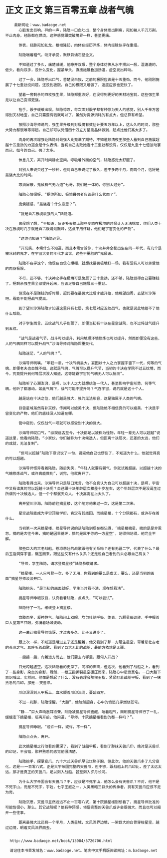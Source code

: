 # 正文 正文 第三百零五章 战者气魄
        最新网址：www.badaoge.net
          心脏发出巨响，砰的一声，陆隐一口血吐出，整个身体发出剧痛，宛如被人千刀万剐，不止肉身，经脉都在燃烧，这种感觉跟突破境界一样，甚至更痛。
      
          体表，经脉宛如虬龙，根根隆起，肉体在经历淬炼，体内经脉似乎在重组。
      
          陆隐喘着粗气，咬牙承受，默默背诵石壁全文。
      
          不知道过了多久，痛楚减缓，他睁开双眼，整个身体仿佛从水中捞出一般，湿漉漉的，低头，看向双手，没什么变化，握紧拳头，直接施展叠加劲道，虚空发出砰响。
      
          过了一会，陆隐呼出口气，苦楚没白挨，之前的极限应该是十五重劲，而今，他刚刚施展了十七重劲没问题，还没到极限，自己的极限又增强了，速度应该也更快了。
      
          望着一旁剩余的四枚强生果，陆隐郑重收好，在没得到更好的天材地宝前，这些强生果足以让自己变得更强。
      
          抬手，骰子缓缓出现，陆隐惊叹，每次面对骰子都有种惊为天人的感觉，别人千辛万苦得到天材地宝，自己只需要有钱就可以了，虽然对资源消耗的有点大，但总算有希望。
      
          按照沙海导师说的，强生果升级到对极境有效估计要五万年以上，这么久的时间，那些大势力都很难等得起，自己却可以凭借四十万立方星能晶体做到，起点比他们高太多了。
      
          肉身的再次增强让陆隐对最强大比充满了期待，不知道颜清夜王那些人看到自己施展超越十五重劲的力道会是什么表情，当初自己击败她连十三重劲都没有，仅仅是九重十七倍波动掌而已，如今的自己，强了太多。
      
          休息几天，离开时间静止空间，呼吸着外面的空气，陆隐感觉太舒服了。
      
          对别人来说只过了一秒钟，但对自己来说过了很久，差不多两个月，而两个月，恰好是最强大比的时间。
      
          取消屏蔽，鬼侯有气无力道“七哥，我们是一体的，你别太过分”。
      
          陆隐心情很好，“据你所知，极境最强者应该是什么状态？”。
      
          鬼侯疑惑，“最强者？什么意思？”。
      
          “就是自古极境最强的人”陆隐道。
      
          鬼侯想了想，“不知道，反正补天榜上那些变态在极境的时候让人无法揣度，你们人类十决在极境时几乎就是自古极境最巅峰，这点不用怀疑，他们是宇宙变化的产物”。
      
          “这你也知道？”陆隐诧异。
      
          “开玩笑，本候什么不知道，而且本候告诉你，十决并非全都出生在同一年代，有几个是被冰封的鬼才，在宇宙大变的年代才出世，这些不要脸的”鬼侯道。
      
          陆隐不在乎这个，他现在自信心爆棚，就想找最强极境打一场，看有没有人可以承受他的肉身极限。
      
          不行，还不够，十决神之手在极境可是施展了三十重劲，还不够，陆隐觉得自己要赚钱了，把剩余强生果全部提升起来，应该足够自己施展三十重劲。
      
          但现在不是赚钱的好时候，起码要在最强大比后才能开始，他眺望四周，去望川沙海吧，看能不能把战气提高。
      
          到了望川沙海陆隐才知道这里只有七层，第七层对应五纹战气，也就是说此地给不了他什么帮助。
      
          对于学生而言，五纹战气几乎到顶了，即便当初有十决在星空战院，也不过将战气提升到五纹。
      
          “战气是战者气节，战斗可以提升，利用地理环境修炼也可以提升，然而即便没有这些，人的气魄同样可以提升战气”沙海导师对陆隐郑重交代。
      
          陆隐迷茫，“人的气魄？”。
      
          沙海导师咧嘴，“年轻一辈，十决气魄最大，妄图以十人之力掌握宇宙下一代，何等的气魄，即便老夫也自愧不如，这就是气魄，气魄可以提升气节，当初的十决在学院不过五纹境，而今，究竟提升到何等层次没人知道，这等雄霸宇宙的气魄无人可以揣测”。
      
          陆隐听了心潮澎湃，是啊，以十人之力就想统治一代人，甚至影响宇宙形势，何等气魄，他听了都激动，如此气魄下，战气可能不提升吗？气吞宇宙，说的就是这十个人。
      
          越是站在十决之位，他们越是强大，强的无法形容，这是独属于人类的气魄。
      
          巨兽星域虽然有补天榜，传闻可以媲美十决，但陆隐绝不相信真的可以媲美，十决是宇宙变化的产物，他们的底线没人知道在哪。
      
          管中窥豹，仅仅战气一项就可以感受到十决的强大。
      
          沙海导师叹口气，“纵观远古至今，十决都足以被称为怪物，年轻一辈无人可以超越”说道这里，他看向陆隐，“小家伙，你们被称为十决候选人，但距离十决层次，还差的太远，他们的成就，无法复制”。
      
          “但可以超越”陆隐下意识说了一句，说完他自己也愣住了，不知道为什么，他就觉得真的可以超越。
      
          沙海导师怪异看着陆隐，随后失笑，“年轻人就要有朝气，你就试着超越，以超越十决的气魄修炼战气，或许真能做到”，说完，他就离开了。
      
          陆隐看得出来，沙海导师只是随口戏言，他不会真认为自己可以超越十决，是啊，宇宙中又有谁真的可以超越十决呢？自己跟十决年龄层次相差十岁左右，这个年龄层次不是没诞生过所谓的十决候选人，但一个个都泯灭众人，十决高高在上太久了。
      
          离开望川沙海，陆隐前往摘星楼，这个地方他来过一次，这是第二次来。
      
          星空战院能成为宇宙顶级学府，肯定有其原因，而摘星楼，十个分院都有，或许存在着什么。
      
          当初第一次来摘星楼，摘星导师说的话陆隐到现在都记得，‘摘星楼摘星，摘的是是非恩怨，摘的是古往今来，摘的是因果循环，摘的是属于你的一方星空’，记得归记得，他完全不解。
      
          那些巨大的古老战船，苍凉悲壮的战歌跟他有关系吗？还有无疆二字，代表了什么？最后玉指洞穿宇宙，碾压而来，跟这些又有什么关系？还是说自己看到的未必跟自己有关？
      
          “导师，学生陆隐，请求登摘星楼”陆隐恭敬请求。
      
          “摘星楼，一人只可登一次，多了无用，你看到的要么是虚无，要么，还是当初的画面”摘星导师淡淡开口。
      
          陆隐抬头，“是当初的画面就好，学生当时看不清，现在想看清”。
      
          摘星导师睁眼双目，认真看着陆隐，点点头，“可以尝试”。
      
          陆隐行了一礼，缓缓登上摘星楼。
      
          盘膝而坐，凝神静气，陆隐闭上双眼，均匀吐纳呼吸，体表，九颗星辰运转，手中握着巨人皇第三只眼，弥漫着场域波动。
      
          这一幕让摘星导师惊讶，才过去多久，此子又进步了。
      
          跟上次一样，不知道是睡过去了还是醒着，他又看到了那一方陌生星空，带着悲壮古老的苍凉之气，耳畔听着战歌，看到了巨大无比的战船，最前方依然是无疆。
      
          一艘接一艘，向着远方而去，他们要去向哪里，跟何人开战？
      
          目光跨越虚空，这次陆隐看的更深了，同样的画面，但这次，他看到了战船之上，看到了一些身影，染血的身影，蓦然，一根玉指撕裂星空碾压而来，陆隐心中悲愤莫名，一口大胆下意识喊出，突然间，他像是想起了什么，没有去理会那根玉指，紧紧盯着战船甲板，看到了一抹熟悉的爪印，那是——天兽爪。
      
          爪印深深刻入甲板上，血水顺着爪印流淌，蔓延四方。
      
          不过一刹那，陆隐惊醒，“大胆”，他陡然起身，心中的愤怒几乎燃烧苍穹。
      
          “静——”巨大声响震耳欲聋，陆隐被摘星导师震醒，喘着粗气，面朝摘星导师行了一礼，缓缓走下摘星楼，临离开前，他问道，“导师，十院摘星楼看到的都一样吗？”。
      
          摘星导师睁眼，“或许一样，或许，不一样”。
      
          陆隐点点头，离开。
      
          此次摘星楼之行他看的更深了，看到了战船甲板，看到了那抹天兽爪印，绝对是天兽爪的印记，不会错，那种熟悉的感觉他很清楚。
      
          陆隐抬手，探掌变爪，九十六式天兽爪早已烂熟于胸，但此次，他的天兽爪多了几分变化，这是——一百零八式，正是大宇帝国完整的天兽爪，但不够，跟战船上的爪印比，差了太远太远，那才是真正的天兽爪，足以刻入战船，甚至刻入岁月长河。
      
          为什么大宇帝国会有天兽爪？不，应该是不死宇山，他怎么会有天兽爪？不对，他不是不死宇山，而是不死宇，宇姓，七字王庭之一，人类黑暗三巨头的传承者，拥有天兽爪应该不足为奇。
      
          陆隐沉思，天兽爪显然远远不止一百零八式，第十院摘星楼别想看了，摘星导师批准的可能性很小，那么，其它战院呢？他有种预感，领悟完整的天兽爪或许会很强大，而且也可以揭开一些往事。
      
          距离最强大比还剩一个半月，人类星域，文风流界边境，一架巨大的白骨穿梭星空，越过边境，朝着文风流界而去。
      
      
      http://www.badaoge.net/book/13084/5726706.html
      
      请记住本书首发域名：www.badaoge.net。笔尖中文手机版阅读网址：m.badaoge.net